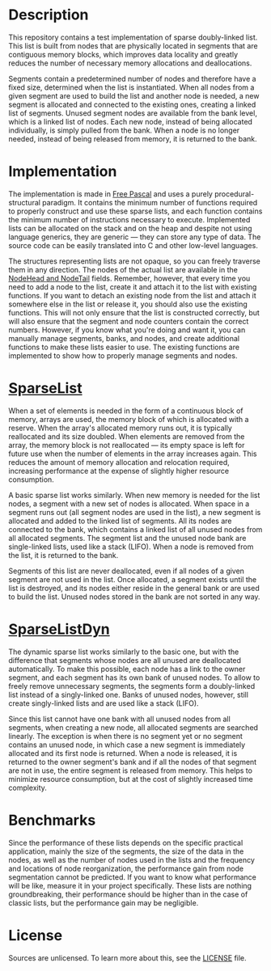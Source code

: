 # Description

This repository contains a test implementation of sparse doubly-linked list. This list is built from nodes that are physically located in segments that are contiguous memory blocks, which improves data locality and greatly reduces the number of necessary memory allocations and deallocations.

Segments contain a predetermined number of nodes and therefore have a fixed size, determined when the list is instantiated. When all nodes from a given segment are used to build the list and another node is needed, a new segment is allocated and connected to the existing ones, creating a linked list of segments. Unused segment nodes are available from the bank level, which is a linked list of nodes. Each new node, instead of being allocated individually, is simply pulled from the bank. When a node is no longer needed, instead of being released from memory, it is returned to the bank.

# Implementation

The implementation is made in [Free Pascal](https://www.freepascal.org) and uses a purely procedural-structural paradigm. It contains the minimum number of functions required to properly construct and use these sparse lists, and each function contains the minimum number of instructions necessary to execute. Implemented lists can be allocated on the stack and on the heap and despite not using language generics, they are generic — they can store any type of data. The source code can be easily translated into C and other low-level languages.

The structures representing lists are not opaque, so you can freely traverse them in any direction. The nodes of the actual list are available in the [NodeHead and NodeTail](https://github.com/furious-programming/SparseList/blob/master/Source/SparseList.pp#L61-L62) fields. Remember, however, that every time you need to add a node to the list, create it and attach it to the list with existing functions. If you want to detach an existing node from the list and attach it somewhere else in the list or release it, you should also use the existing functions. This will not only ensure that the list is constructed correctly, but will also ensure that the segment and node counters contain the correct numbers. However, if you know what you're doing and want it, you can manually manage segments, banks, and nodes, and create additional functions to make these lists easier to use. The existing functions are implemented to show how to properly manage segments and nodes.

# [SparseList](Source/SparseList.pp)

When a set of elements is needed in the form of a continuous block of memory, arrays are used, the memory block of which is allocated with a reserve. When the array's allocated memory runs out, it is typically reallocated and its size doubled. When elements are removed from the array, the memory block is not reallocated — its empty space is left for future use when the number of elements in the array increases again. This reduces the amount of memory allocation and relocation required, increasing performance at the expense of slightly higher resource consumption.

A basic sparse list works similarly. When new memory is needed for the list nodes, a segment with a new set of nodes is allocated. When space in a segment runs out (all segment nodes are used in the list), a new segment is allocated and added to the linked list of segments. All its nodes are connected to the bank, which contains a linked list of all unused nodes from all allocated segments. The segment list and the unused node bank are single-linked lists, used like a stack (LIFO). When a node is removed from the list, it is returned to the bank.

Segments of this list are never deallocated, even if all nodes of a given segment are not used in the list. Once allocated, a segment exists until the list is destroyed, and its nodes either reside in the general bank or are used to build the list. Unused nodes stored in the bank are not sorted in any way.

# [SparseListDyn](Source/SparseListDyn.pp)

The dynamic sparse list works similarly to the basic one, but with the difference that segments whose nodes are all unused are deallocated automatically. To make this possible, each node has a link to the owner segment, and each segment has its own bank of unused nodes. To allow to freely remove unnecessary segments, the segments form a doubly-linked list instead of a singly-linked one. Banks of unused nodes, however, still create singly-linked lists and are used like a stack (LIFO).

Since this list cannot have one bank with all unused nodes from all segments, when creating a new node, all allocated segments are searched linearly. The exception is when there is no segment yet or no segment contains an unused node, in which case a new segment is immediately allocated and its first node is returned. When a node is released, it is returned to the owner segment's bank and if all the nodes of that segment are not in use, the entire segment is released from memory. This helps to minimize resource consumption, but at the cost of slightly increased time complexity.

# Benchmarks

Since the performance of these lists depends on the specific practical application, mainly the size of the segments, the size of the data in the nodes, as well as the number of nodes used in the lists and the frequency and locations of node reorganization, the performance gain from node segmentation cannot be predicted. If you want to know what performance will be like, measure it in your project specifically. These lists are nothing groundbreaking, their performance should be higher than in the case of classic lists, but the performance gain may be negligible.

# License

Sources are unlicensed. To learn more about this, see the [LICENSE](LICENSE) file.
